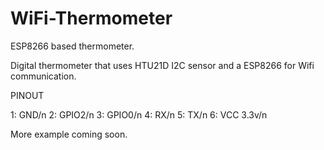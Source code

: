 # WiFi-Thermometer
ESP8266 based thermometer.

Digital thermometer that uses HTU21D I2C sensor and a ESP8266 for Wifi communication.

PINOUT

1: GND/n
2: GPIO2/n
3: GPIO0/n
4: RX/n
5: TX/n
6: VCC 3.3v/n

More example coming soon.
